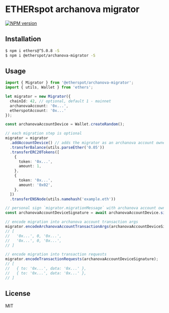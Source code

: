 # ETHERspot archanova migrator

[![NPM version][npm-image]][npm-url]

## Installation

```bash
$ npm i ethers@^5.0.8 -S
$ npm i @etherspot/archanova-migrator -S
```

## Usage

```typescript
import { Migrator } from '@etherspot/archanova-migrator';
import { utils, Wallet } from 'ethers';

let migrator = new Migrator({
  chainId: 42, // optional, default 1 - mainnet
  archanovaAccount: '0x...', 
  etherspotAccount: '0x...'
});

const archanovaAccountDevice = Wallet.createRandom();

// each migration step is optional
migrator = migrator
  .addAccountDevice() // adds the migrator as an archanova account owner device
  .transferBalance(utils.parseEther('0.05'))
  .transferERC20Tokens([
    { 
      token: '0x...', 
      amount: 1,
    },
    {
      token: '0x...',
      amount: '0x02',
    },
  ])
  .transferENSNode(utils.namehash('example.eth'))

// personal sign `migrator.migrationMessage` with archanova account owner device
const archanovaAccountDeviceSignature = await archanovaAccountDevice.signMessage(migrator.migrationMessage);

// encode migration into archanova account transaction args
migrator.encodeArchanovaAccountTransactionArgs(archanovaAccountDeviceSignature);
// [ 
//   '0x...', 0, '0x...', 
//   '0x...', 0, '0x...', 
// ]

// encode migration into transaction requests
migrator.encodeTransactionRequests(archanovaAccountDeviceSignature);
// [
//   { to: '0x...', data: '0x...' },
//   { to: '0x...', data: '0x...' },
// ]

```

## License

MIT

[npm-image]: https://badge.fury.io/js/%40etherspot%2Farchanova-migrator.svg
[npm-url]: https://npmjs.org/package/@etherspot/archanova-migrator
